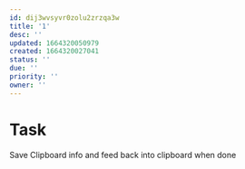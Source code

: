 ```yaml
---
id: dij3wvsyvr0zolu2zrzqa3w
title: '1'
desc: ''
updated: 1664320050979
created: 1664320027041
status: ''
due: ''
priority: ''
owner: ''
---
```


# Task
Save Clipboard info and feed back into clipboard when done

